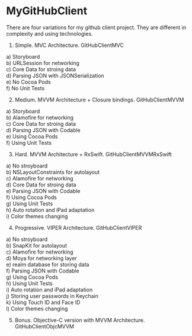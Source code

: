 # MyGitHubClient

There are four variations for my github client project. They are different in complexity and using technologies.

1. Simple. MVC Architecture. GitHubClientMVC

  a) Storyboard<br/>
  b) URLSession for networking<br/>
  c) Core Data for stroing data<br/>
  d) Parsing JSON with JSONSerialization<br/>
  e) No Cocoa Pods<br/>
  f) No Unit Tests<br/>

2. Medium. MVVM Architecture + Closure bindings. GitHubClientMVVM

  a) Storyboard<br/>
  b) Alamofire for networking<br/> 
  c) Core Data for stroing data<br/>
  d) Parsing JSON with Codable<br/>
  e) Using Cocoa Pods<br/>
  f) Using Unit Tests<br/>

3. Hard. MVVM Architecture + RxSwift. GitHubClientMVVMRxSwift

  a) No stroyboard<br/>
  b) NSLayoutConstraints for autolayout<br/> 
  c) Alamofire for networking<br/>
  d) Core Data for stroing data<br/>
  e) Parsing JSON with Codable<br/>
  f) Using Cocoa Pods<br/>
  g) Using Unit Tests<br/>
  h) Auto rotation and iPad adaptation<br/>
  i) Color themes changing<br/>

4. Progressive. VIPER Architecture. GitHubClientVIPER

  a) No stroyboard<br/>
  b) SnapKit for autolayout<br/>
  c) Alamofire for networking<br/>
  d) Moya for networking layer<br/>
  e) realm database for storing data<br/>
  f) Parsing JSON with Codable<br/>
  g) Using Cocoa Pods<br/>
  h) Using Unit Tests<br/>
  i) Auto rotation and iPad adaptation<br/>
  j) Storing user passwords in Keychain<br/>
  k) Using Touch ID and Face ID<br/>
  l) Color themes changing<br/>
  
 5. Bonus. Objective-C version with MVVM Architecture. GitHubClientObjcMVVM
